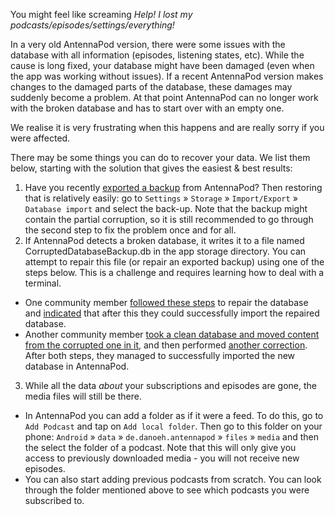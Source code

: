 You might feel like screaming *Help! I lost my podcasts/episodes/settings/everything!*

In a very old AntennaPod version, there were some issues with the database with all information (episodes, listening states, etc). While the cause is long fixed, your database might have been damaged (even when the app was working without issues). If a recent AntennaPod version makes changes to the damaged parts of the database, these damages may suddenly become a problem. At that point AntennaPod can no longer work with the broken database and has to start over with an empty one.

We realise it is very frustrating when this happens and are really sorry if you were affected.

There may be some things you can do to recover your data. We list them below, starting with the solution that gives the easiest & best results:

1. Have you recently [exported a backup](/documentation/general/backup) from AntennaPod? Then restoring that is relatively easily: go to `Settings` » `Storage` » `Import/Export` » `Database import` and select the back-up. Note that the backup might contain the partial corruption, so it is still recommended to go through the second step to fix the problem once and for all.
2. If AntennaPod detects a broken database, it writes it to a file named CorruptedDatabaseBackup.db in the app storage directory. You can attempt to repair this file (or repair an exported backup) using one of the steps below. This is a challenge and requires learning how to deal with a terminal.
  * One community member [followed these steps](https://github.com/AntennaPod/AntennaPod/issues/2463#issuecomment-384088306) to repair the database and [indicated](https://github.com/AntennaPod/AntennaPod/issues/2463#issuecomment-404624614) that after this they could successfully import the repaired database.
  * Another community member [took a clean database and moved content from the corrupted one in it](https://github.com/AntennaPod/AntennaPod/issues/2463#issuecomment-385341068), and then performed [another correction](https://github.com/AntennaPod/AntennaPod/issues/2463#issuecomment-385354995). After both steps, they managed to successfully imported the new database in AntennaPod.
3. While all the data *about* your subscriptions and episodes are gone, the media files will still be there.
  * In AntennaPod you can add a folder as if it were a feed. To do this, go to `Add Podcast` and tap on `Add local folder`. Then go to this folder on your phone: `Android` » `data` » `de.danoeh.antennapod` » `files` » `media` and then the select the folder of a podcast. Note that this will only give you access to previously downloaded media - you will not receive new episodes.
  * You can also start adding previous podcasts from scratch. You can look through the folder mentioned above to see which podcasts you were subscribed to.
